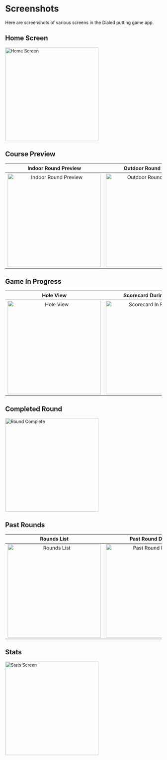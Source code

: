 # Screenshots

Here are screenshots of various screens in the Dialed putting game app.

## Home Screen

<img src="./home.png" width="300" alt="Home Screen">

## Course Preview

|                             Indoor Round Preview                              |                              Outdoor Round Preview                              |
| :---------------------------------------------------------------------------: | :-----------------------------------------------------------------------------: |
| <img src="./indoor-round-preview.png" width="300" alt="Indoor Round Preview"> | <img src="./outdoor-round-preview.png" width="300" alt="Outdoor Round Preview"> |

## Game In Progress

|                     Hole View                      |                              Scorecard During Game                              |
| :------------------------------------------------: | :-----------------------------------------------------------------------------: |
| <img src="./hole.png" width="300" alt="Hole View"> | <img src="./scorecard-in-progress.png" width="300" alt="Scorecard In Progress"> |

## Completed Round

<img src="./round-complete.png" width="300" alt="Round Complete">

## Past Rounds

|                      Rounds List                       |                        Past Round Details                         |
| :----------------------------------------------------: | :---------------------------------------------------------------: |
| <img src="./rounds.png" width="300" alt="Rounds List"> | <img src="./past-round.png" width="300" alt="Past Round Details"> |

## Stats

<img src="./stats.png" width="300" alt="Stats Screen">
